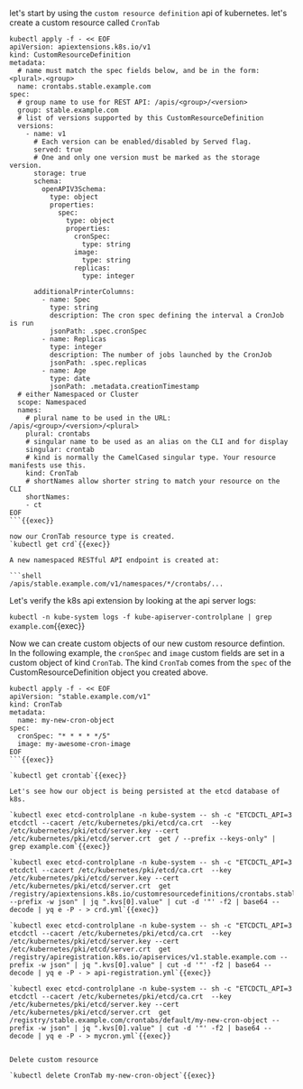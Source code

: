 let's start by using the `custom resource definition` api of kubernetes. 
let's create a custom resource called `CronTab`

```
kubectl apply -f - << EOF
apiVersion: apiextensions.k8s.io/v1
kind: CustomResourceDefinition
metadata:
  # name must match the spec fields below, and be in the form: <plural>.<group>
  name: crontabs.stable.example.com
spec:
  # group name to use for REST API: /apis/<group>/<version>
  group: stable.example.com
  # list of versions supported by this CustomResourceDefinition
  versions:
    - name: v1
      # Each version can be enabled/disabled by Served flag.
      served: true
      # One and only one version must be marked as the storage version.
      storage: true
      schema:
        openAPIV3Schema:
          type: object
          properties:
            spec:
              type: object
              properties:
                cronSpec:
                  type: string
                image:
                  type: string
                replicas:
                  type: integer
      
      additionalPrinterColumns:
        - name: Spec
          type: string
          description: The cron spec defining the interval a CronJob is run
          jsonPath: .spec.cronSpec
        - name: Replicas
          type: integer
          description: The number of jobs launched by the CronJob
          jsonPath: .spec.replicas
        - name: Age
          type: date
          jsonPath: .metadata.creationTimestamp
  # either Namespaced or Cluster
  scope: Namespaced
  names:
    # plural name to be used in the URL: /apis/<group>/<version>/<plural>
    plural: crontabs
    # singular name to be used as an alias on the CLI and for display
    singular: crontab
    # kind is normally the CamelCased singular type. Your resource manifests use this.
    kind: CronTab
    # shortNames allow shorter string to match your resource on the CLI
    shortNames:
    - ct
EOF
```{{exec}}

now our CronTab resource type is created. 
`kubectl get crd`{{exec}}

A new namespaced RESTful API endpoint is created at:

```shell
/apis/stable.example.com/v1/namespaces/*/crontabs/...
```

Let's verify the k8s api extension by looking at the api server logs:

`kubectl -n kube-system logs -f kube-apiserver-controlplane | grep example.com`{{exec}}

Now we can create custom objects of our new custom resource defintion.
In the following example, the `cronSpec` and `image` custom fields are set in a custom object of kind `CronTab`. 
The kind `CronTab` comes from the `spec` of the CustomResourceDefinition object you created above.

```shell
kubectl apply -f - << EOF
apiVersion: "stable.example.com/v1"
kind: CronTab
metadata:
  name: my-new-cron-object
spec:
  cronSpec: "* * * * */5"
  image: my-awesome-cron-image
EOF
```{{exec}}

`kubectl get crontab`{{exec}}

Let's see how our object is being persisted at the etcd database of k8s.

`kubectl exec etcd-controlplane -n kube-system -- sh -c "ETCDCTL_API=3 etcdctl --cacert /etc/kubernetes/pki/etcd/ca.crt  --key /etc/kubernetes/pki/etcd/server.key --cert  /etc/kubernetes/pki/etcd/server.crt  get / --prefix --keys-only" | grep example.com`{{exec}}

`kubectl exec etcd-controlplane -n kube-system -- sh -c "ETCDCTL_API=3 etcdctl --cacert /etc/kubernetes/pki/etcd/ca.crt  --key /etc/kubernetes/pki/etcd/server.key --cert  /etc/kubernetes/pki/etcd/server.crt  get /registry/apiextensions.k8s.io/customresourcedefinitions/crontabs.stable.example.com --prefix -w json" | jq ".kvs[0].value" | cut -d '"' -f2 | base64 --decode | yq e -P - > crd.yml`{{exec}}

`kubectl exec etcd-controlplane -n kube-system -- sh -c "ETCDCTL_API=3 etcdctl --cacert /etc/kubernetes/pki/etcd/ca.crt  --key /etc/kubernetes/pki/etcd/server.key --cert  /etc/kubernetes/pki/etcd/server.crt  get /registry/apiregistration.k8s.io/apiservices/v1.stable.example.com --prefix -w json" | jq ".kvs[0].value" | cut -d '"' -f2 | base64 --decode | yq e -P - > api-registration.yml`{{exec}}

`kubectl exec etcd-controlplane -n kube-system -- sh -c "ETCDCTL_API=3 etcdctl --cacert /etc/kubernetes/pki/etcd/ca.crt  --key /etc/kubernetes/pki/etcd/server.key --cert  /etc/kubernetes/pki/etcd/server.crt  get /registry/stable.example.com/crontabs/default/my-new-cron-object --prefix -w json" | jq ".kvs[0].value" | cut -d '"' -f2 | base64 --decode | yq e -P - > mycron.yml`{{exec}}


Delete custom resource

`kubectl delete CronTab my-new-cron-object`{{exec}}
